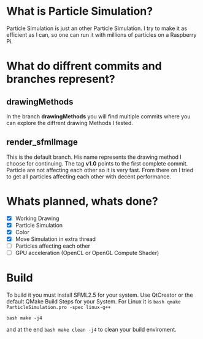 # What is Particle Simulation?

Particle Simulation is just an other Particle Simulation. I try to make it as efficient as I can, so one can run it with millions of particles on a Raspberry Pi. 

# What do diffrent commits and branches represent?

## drawingMethods

In the branch **drawingMethods** you will find multiple commits where you can explore the diffrent drawing Methods I tested.

## render_sfmlImage

This is the default branch. His name represents the drawing method I choose for continuing. The tag **v1.0** points to the first complete commit. Particle are not affecting each other so it is very fast. From there on I tried to get all particles affecting each other with decent performance.

# Whats planned, whats done?

- [x] Working Drawing
- [x] Particle Simulation
- [x] Color
- [x] Move Simulation in extra thread
- [ ] Particles affecting each other
- [ ] GPU acceleration (OpenCL or OpenGL Compute Shader)

# Build
To build it you must install SFML2.5 for your system.
Use QtCreator or the default QMake Build Steps for your System.
For Linux it is 
`bash
qmake ParticleSimulation.pro -spec linux-g++`

`bash make -j4`

and at the end 
`bash make clean -j4`
to clean your build enviroment.



